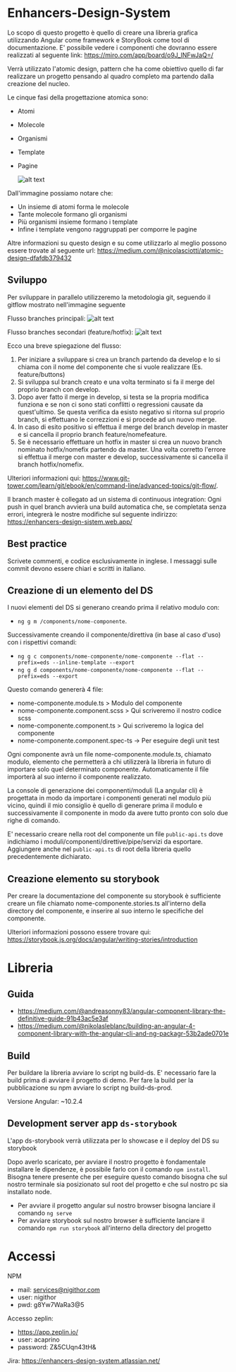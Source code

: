 # Enhancers-Design-System

Lo scopo di questo progetto è quello di creare una libreria grafica utilizzando Angular come framework e StoryBook come tool di documentazione. 
E' possibile vedere i componenti che dovranno essere realizzati al seguente link: https://miro.com/app/board/o9J_lNFwJaQ=/

Verrà utilizzato l'atomic design, pattern che ha come obiettivo quello di far realizzare un progetto pensando al quadro completo ma partendo dalla creazione del nucleo.

Le cinque fasi della progettazione atomica sono:
- Atomi
- Molecole
- Organismi
- Template
- Pagine
  

  ![alt text](https://miro.medium.com/max/2880/1*OwjMmIOi9rN5XwSOxZxT-g.png)

Dall'immagine possiamo notare che:
- Un insieme di atomi forma le molecole
- Tante molecole formano gli organismi
- Più organismi insieme formano i template
- Infine i template vengono raggruppati per comporre le pagine

Altre informazioni su questo design e su come utilizzarlo al meglio possono essere trovate al seguente url: https://medium.com/@nicolasciotti/atomic-design-dfafdb379432


## Sviluppo
Per sviluppare in parallelo utilizzeremo la metodologia git, seguendo il gitflow mostrato nell'immagine seguente

Flusso branches principali:
![alt text](https://www.git-tower.com/learn/git/ebook/en/command-line/advanced-topics/git-flow/01-master-develop.png)

Flusso branches secondari (feature/hotfix):
![alt text](https://www.git-tower.com/learn/git/ebook/en/command-line/advanced-topics/git-flow/01-master-develop.png)

Ecco una breve spiegazione del flusso:
1. Per iniziare a sviluppare si crea un branch partendo da develop e lo si chiama con il nome del componente che si vuole realizzare (Es. feature/buttons)
2. Si sviluppa sul branch creato e una volta terminato si fa il merge del proprio branch con develop.
3. Dopo aver fatto il merge in develop, si testa se la propria modifica funziona e se non ci sono stati conflitti o regressioni causate da quest'ultimo. Se questa verifica da esisto negativo si ritorna sul proprio branch, si effettuano le correzzioni e si procede ad un nuovo merge.
4. In caso di esito positivo si effettua il merge del branch develop in master e si cancella il proprio branch feature/nomefeature.
5. Se è necessario effettuare un hotfix in master si crea un nuovo branch nominato hotfix/nomefix partendo da master. Una volta corretto l'errore si effettua il merge con master e develop, successivamente si cancella il branch hotfix/nomefix.

Ulteriori informazioni qui: https://www.git-tower.com/learn/git/ebook/en/command-line/advanced-topics/git-flow/.

Il branch master è collegato ad un sistema di continuous integration:
Ogni push in quel branch avvierà una build automatica che, se completata senza errori, integrerà le nostre modifiche sul seguente indirizzo: https://enhancers-design-sistem.web.app/

## Best practice
Scrivete commenti, e codice esclusivamente in inglese.
I messaggi sulle commit devono essere chiari e scritti in italiano.

## Creazione di un elemento del DS
I nuovi elementi del DS si generano creando prima il relativo modulo con:
- `ng g m /components/nome-componente`.

Successivamente creando il componente/direttiva (in base al caso d'uso) con i rispettivi comandi:
- `ng g c components/nome-componente/nome-componente --flat --prefix=eds --inline-template --export`
- `ng g d components/nome-componente/nome-componente --flat --prefix=eds --export`


Questo comando genererà 4 file:
- nome-componente.module.ts > Modulo del componente 
- nome-componente.component.scss > Qui scriveremo il nostro codice scss
- nome-componente.component.ts > Qui scriveremo la logica del componente
- nome-componente.component.spec-ts -> Per eseguire degli unit test

Ogni componente avrà un file nome-componente.module.ts, chiamato modulo, elemento che permetterà a chi utilizzerà la libreria in futuro di importare solo quel determinato componente. Automaticamente il file importerà al suo interno il componente realizzato.

La console di generazione dei componenti/moduli (La angular cli) è progettata in modo da importare i componenti generati nel modulo più vicino, quindi il mio consiglio è quello di generare prima il modulo e successivamente il componente in modo da avere tutto pronto con solo due righe di comando.

E' necessario creare nella root del componente un file `public-api.ts` dove indichiamo i moduli/componenti/direttive/pipe/servizi da esportare.
Aggiungere anche nel `public-api.ts` di root della libreria quello precedentemente dichiarato.

## Creazione elemento su storybook
Per creare la documentazione del componente su storybook è sufficiente creare un file chiamato nome-componente.stories.ts all'interno della directory del componente, e inserire al suo interno le specifiche del componente.

Ulteriori informazioni possono essere trovare qui: https://storybook.js.org/docs/angular/writing-stories/introduction


# Libreria
## Guida
 - https://medium.com/@andreasonny83/angular-component-library-the-definitive-guide-91b43ac5e3af
 - https://medium.com/@nikolasleblanc/building-an-angular-4-component-library-with-the-angular-cli-and-ng-packagr-53b2ade0701e
 
## Build
Per buildare la libreria avviare lo script ng build-ds. E' necessario fare la build prima di avviare il progetto di demo.
Per fare la build per la pubblicazione su npm avviare lo script ng build-ds-prod.

Versione Angular: ~10.2.4


## Development server app `ds-storybook`
L'app ds-storybook verrà utilizzata per lo showcase e il deploy del DS su storybook

Dopo averlo scaricato, per avviare il nostro progetto è fondamentale installare le dipendenze, è possibile farlo con il comando `npm install`. Bisogna tenere presente che per eseguire questo comando bisogna che sul nostro terminale sia posizionato sul root del progetto e che sul nostro pc sia installato node.

- Per avviare il progetto angular sul nostro browser bisogna lanciare il comando `ng serve` 
- Per avviare storybook sul nostro browser è sufficiente lanciare il comando `npm run storybook` all'interno della directory del progetto

# Accessi
NPM

 - mail: services@nigithor.com
 - user: nigithor
 - pwd: g8Yw7WaRa3@5

Accesso zeplin:

  - https://app.zeplin.io/
  - user: acaprino
  - password: Z&5CUqn43tH&

Jira: https://enhancers-design-system.atlassian.net/
